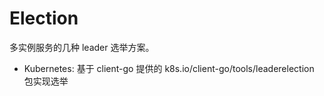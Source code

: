 # Election

多实例服务的几种 leader 选举方案。

- Kubernetes: 基于 client-go 提供的 k8s.io/client-go/tools/leaderelection 包实现选举
